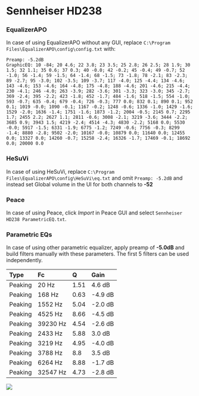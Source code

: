 # Sennheiser HD238

### EqualizerAPO
In case of using EqualizerAPO without any GUI, replace `C:\Program Files\EqualizerAPO\config\config.txt`
with:
```
Preamp: -5.2dB
GraphicEQ: 10 -84; 20 4.6; 22 3.8; 23 3.5; 25 2.8; 26 2.5; 28 1.9; 30 1.5; 32 1.1; 35 0.6; 37 0.3; 40 -0.0; 42 -0.2; 45 -0.4; 49 -0.7; 52 -1.0; 56 -1.4; 59 -1.5; 64 -1.4; 68 -1.5; 73 -1.8; 78 -2.1; 83 -2.3; 89 -2.7; 95 -3.0; 102 -3.5; 109 -3.7; 117 -4.0; 125 -4.4; 134 -4.6; 143 -4.6; 153 -4.6; 164 -4.8; 175 -4.8; 188 -4.6; 201 -4.6; 215 -4.4; 230 -4.1; 246 -4.0; 263 -3.9; 282 -3.6; 301 -3.3; 323 -3.0; 345 -2.7; 369 -2.4; 395 -2.2; 423 -1.8; 452 -1.7; 484 -1.6; 518 -1.5; 554 -1.0; 593 -0.7; 635 -0.4; 679 -0.4; 726 -0.3; 777 0.0; 832 0.1; 890 0.1; 952 0.1; 1019 -0.0; 1090 -0.1; 1167 -0.2; 1248 -0.6; 1336 -1.0; 1429 -1.6; 1529 -2.0; 1636 -1.4; 1751 -1.6; 1873 -1.2; 2004 -0.5; 2145 0.7; 2295 1.7; 2455 2.2; 2627 1.1; 2811 -0.6; 3008 -2.1; 3219 -3.6; 3444 -2.2; 3685 0.9; 3943 1.5; 4219 -2.4; 4514 -4.3; 4830 -2.2; 5168 0.0; 5530 -0.0; 5917 -1.5; 6331 -1.9; 6775 -1.2; 7249 -0.6; 7756 -0.3; 8299 -1.4; 8880 -2.8; 9502 -2.0; 10167 -0.0; 10879 0.0; 11640 0.0; 12455 0.0; 13327 0.0; 14260 -0.7; 15258 -2.4; 16326 -1.7; 17469 -0.1; 18692 0.0; 20000 0.0
```

### HeSuVi
In case of using HeSuVi, replace `C:\Program Files\EqualizerAPO\config\HeSuVi\eq.txt` and omit `Preamp:
-5.2dB` and instead set Global volume in the UI for both channels to **-52**

### Peace
In case of using Peace, click *Import* in Peace GUI and select `Sennheiser HD238 ParametricEQ.txt`.

### Parametric EQs
In case of using other parametric equalizer, apply preamp of **-5.0dB** and build filters manually with
these parameters. The first 5 filters can be used independently.

| Type    | Fc       |    Q | Gain    |
|:--------|:---------|:-----|:--------|
| Peaking | 20 Hz    | 1.51 | 4.6 dB  |
| Peaking | 168 Hz   | 0.63 | -4.9 dB |
| Peaking | 1552 Hz  | 5.04 | -2.0 dB |
| Peaking | 4525 Hz  | 8.66 | -4.5 dB |
| Peaking | 39230 Hz | 4.54 | -2.6 dB |
| Peaking | 2433 Hz  | 5.88 | 3.0 dB  |
| Peaking | 3219 Hz  | 4.95 | -4.0 dB |
| Peaking | 3788 Hz  | 8.8  | 3.5 dB  |
| Peaking | 6264 Hz  | 8.88 | -1.7 dB |
| Peaking | 32547 Hz | 4.73 | -2.8 dB |

![](https://raw.githubusercontent.com/jaakkopasanen/AutoEq/master/results/headphonecom/sbaf-serious/Sennheiser%20HD238/Sennheiser%20HD238.png)